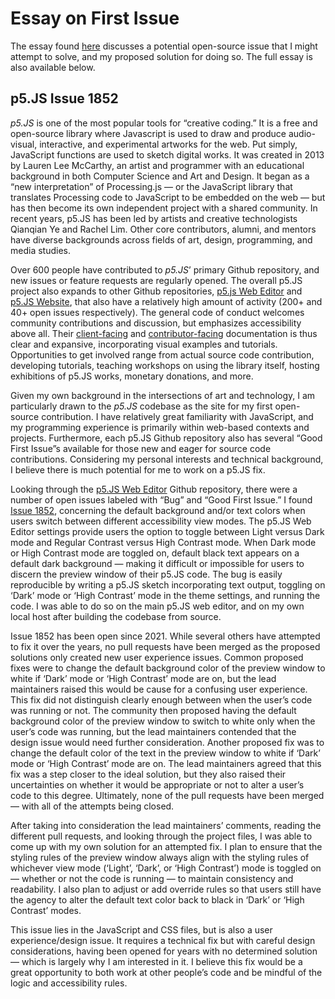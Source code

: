 
# Essay on First Issue
The essay found [here](https://docs.google.com/document/d/1BT3jD6oapb_U4kwUh6DhZh4Fp5CczKFvKWgYlMn_LFY/edit?usp=sharing) discusses a potential open-source issue that I might attempt to solve, and my proposed solution for doing so. The full essay is also available below.
## p5.JS Issue 1852
_p5.JS_ is one of the most popular tools for “creative coding.” It is a free and open-source library where Javascript is used to draw and produce audio-visual, interactive, and experimental artworks for the web. Put simply, JavaScript functions are used to sketch digital works. It was created in 2013 by Lauren Lee McCarthy, an artist and programmer with an educational background in both Computer Science and Art and Design. It began as a “new interpretation” of Processing.js — or the JavaScript library that translates Processing code to JavaScript to be embedded on the web — but has then become its own independent project with a shared community. In recent years, p5.JS has been led by artists and creative technologists Qianqian Ye and Rachel Lim. Other core contributors, alumni, and mentors have diverse backgrounds across fields of art, design, programming, and media studies. 

Over 600 people have contributed to _p5.JS_’ primary Github repository, and new issues or feature requests are regularly opened. The overall p5.JS project also expands to other Github repositories, [p5.js Web Editor](https://github.com/processing/p5.js-web-editor) and [p5.JS Website](https://github.com/processing/p5.js-website), that also have a relatively high amount of activity (200+ and 40+ open issues respectively). The general code of conduct welcomes community contributions and discussion, but emphasizes accessibility above all. Their [client-facing](https://p5js.org/reference/) and [contributor-facing](https://p5js.org/contribute/) documentation is thus clear and expansive, incorporating visual examples and tutorials. Opportunities to get involved range from actual source code contribution, developing tutorials, teaching workshops on using the library itself, hosting exhibitions of p5.JS works, monetary donations, and more.  

Given my own background in the intersections of art and technology, I am particularly drawn to the _p5.JS_ codebase as the site for my first open-source contribution. I have relatively great familiarity with JavaScript, and my programming experience is primarily within web-based contexts and projects. Furthermore, each p5.JS Github repository also has several “Good First Issue”s available for those new and eager for source code contributions. Considering my personal interests and technical background, I believe there is much potential for me to work on a p5.JS fix.

Looking through the [p5.JS Web Editor](https://github.com/processing/p5.js-web-editor) Github repository, there were a number of open issues labeled with “Bug” and “Good First Issue.” I found [Issue 1852](https://github.com/processing/p5.js-web-editor/issues/1852), concerning the default background and/or text colors when users switch between different accessibility view modes. The p5.JS Web Editor settings provide users the option to toggle between Light versus Dark mode and Regular Contrast versus High Contrast mode. When Dark mode or High Contrast mode are toggled on, default black text appears on a default dark background — making it difficult or impossible for users to discern the preview window of their p5.JS code. The bug is easily reproducible by writing a p5.JS sketch incorporating text output, toggling on ‘Dark’ mode or ‘High Contrast’ mode in the theme settings, and running the code. I was able to do so on the main p5.JS web editor, and on my own local host after building the codebase from source.

Issue 1852 has been open since 2021. While several others have attempted to fix it over the years, no pull requests have been merged as the proposed solutions only created new user experience issues. Common proposed fixes were to change the default background color of the preview window to white if ‘Dark’ mode or ‘High Contrast’ mode are on, but the lead maintainers raised this would be cause for a confusing user experience. This fix did not distinguish clearly enough between when the user’s code was running or not. The community then proposed having the default background color of the preview window to switch to white only when the user’s code was running, but the lead maintainers contended that the design issue would need further consideration. Another proposed fix was to change the default color of the text in the preview window to white if ‘Dark’ mode or ‘High Contrast’ mode are on. The lead maintainers agreed that this fix was a step closer to the ideal solution, but they also raised their uncertainties on whether it would be appropriate or not to alter a user’s code to this degree. Ultimately, none of the pull requests have been merged — with all of the attempts being closed. 

After taking into consideration the lead maintainers’ comments, reading the different pull requests, and looking through the project files, I was able to come up with my own solution for an attempted fix. I plan to ensure that the styling rules of the preview window always align with the styling rules of whichever view mode (‘Light’, ‘Dark’, or ‘High Contrast’) mode is toggled on — whether or not the code is running — to maintain consistency and readability. I also plan to adjust or add override rules so that users still have the agency to alter the default text color back to black in ‘Dark’ or ‘High Contrast’ modes.

This issue lies in the JavaScript and CSS files, but is also a user experience/design issue. It requires a technical fix but with careful design considerations, having been opened for years with no determined solution — which is largely why I am interested in it. I believe this fix would be a great opportunity to both work at other people’s code and be mindful of the logic and accessibility rules.
